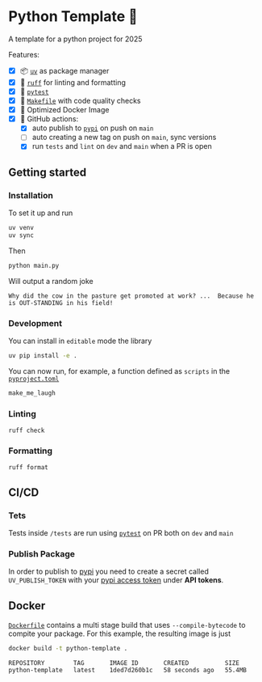 # Python Template 🐍
A template for a python project for 2025

Features:
- [x] 📦 [`uv`](https://docs.astral.sh/uv/) as package manager
- [x] 💅 [`ruff`](https://docs.astral.sh/ruff/) for linting and formatting
- [x] 🧪 [`pytest`](https://docs.pytest.org/en/stable/) 
- [x] 🧹 [`Makefile`](Makefile) with code quality checks
- [x] 🐳 Optimized Docker Image
- [x] 🦾 GitHub actions:
    - [x] auto publish to [`pypi`](https://pypi.org/) on push on `main`
    - [ ] auto creating a new tag on push on `main`, sync versions
    - [x] run `tests` and `lint` on `dev` and `main` when a PR is open

## Getting started

### Installation

To set it up and run

```bash
uv venv
uv sync
```
Then

```bash
python main.py
```

Will output a random joke

```
Why did the cow in the pasture get promoted at work? ...  Because he is OUT-STANDING in his field!
```

### Development

You can install in `editable` mode the library

```bash
uv pip install -e .
```

You can now run, for example, a function defined as `scripts` in the [`pyproject.toml`](pyproject.toml)

```bash
make_me_laugh
```

### Linting

```
ruff check
```


### Formatting

```
ruff format
```

## CI/CD

### Tets
Tests inside `/tests` are run using [`pytest`](https://docs.pytest.org/en/stable/) on PR both on `dev` and `main`

### Publish Package
 In order to publish to [pypi](https://pypi.org/) you need to create a secret called `UV_PUBLISH_TOKEN` with your [pypi access token](https://pypi.org/manage/account/) under **API tokens**.


## Docker
[`Dockerfile`](Dockerfile) contains a multi stage build that uses `--compile-bytecode` to compite your package. For this example, the resulting image is just

```bash
docker build -t python-template .
```

```
REPOSITORY        TAG       IMAGE ID       CREATED          SIZE
python-template   latest    1ded7d260b1c   58 seconds ago   55.4MB
```